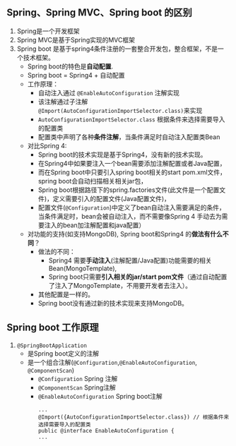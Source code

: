 ## Spring、Spring MVC、Spring boot 的区别
1. Spring是一个开发框架
2. Spring MVC是基于Spring实现的MVC框架
3. Spring boot 是基于spring4条件注册的一套整合开发包，整合框架，不是一个技术框架。
	- Spring boot的特色是**自动配置**.
	- Spring boot = Spring4 + 自动配置
	- 工作原理：
	    + 自动注入通过 `@EnableAutoConfiguration` 注解实现
	    + 该注解通过子注解`@Import(AutoConfigurationImportSelector.class)`来实现
	    + `AutoConfigurationImportSelector.class` 根据条件来选择需要导入的配置类
	    + 配置类中声明了各种**条件注解**，当条件满足时自动注入配置类Bean
	- 对比Spring 4: 
	    + Spring boot的技术实现是基于Spring4，没有新的技术实现。
	    + 在Spring4中如果要注入一个bean需要添加注解配置或者Java配置，
	    + 而在Spring boot中只要引入spring boot相关的start pom.xml文件，spring boot会自动扫描相关相关jar包，
	    + Spring boot根据路径下的spring.factories文件(此文件是一个配置文件)，定义需要引入的配置文件(Java配置文件)，
	    + 配置文件(`@Configuration`)中定义了bean自动注入需要满足的条件，当条件满足时，bean会被自动注入，而不需要像Spring 4 手动去为需要注入的bean加注解配置和java配置）
	- 对功能的支持(如支持MongoDB), Spring boot和Spring4 的**做法有什么不同**？
	    + 做法的不同：
	        - Spring4 需要**手动注入**(注解配置/Java配置)功能需要的相关Bean(MongoTemplate),
	        - Spring boot只需要**引入相关的jar/start pom文件**（通过自动配置了注入了MongoTemplate，不用要开发者去注入）。
	    + 其他配置是一样的。
	    + Spring boot没有通过新的技术实现来支持MongoDB。
	    
## Spring boot 工作原理
1. `@SpringBootApplication`
    - 是Spring boot定义的注解
    - 是一个组合注解(`@Configuration`,`@EnableAutoConfiguration`, `@ComponentScan`)
        + `@Configuration`  Spring 注解
        + `@ComponentScan`  Spring注解
        + `@EnableAutoConfiguration` Spring boot注解
            ```
            ...
            @Import({AutoConfigurationImportSelector.class}) // 根据条件来选择需要导入的配置类
            public @interface EnableAutoConfiguration {
            ...
            ```
        